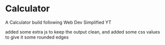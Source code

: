 # Calculator
A Calculator build following Web Dev Simplified YT

added some extra js to keep the output clean,
and added some css values to give it some rounded edges
